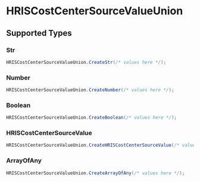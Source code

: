 # HRISCostCenterSourceValueUnion


## Supported Types

### Str

```csharp
HRISCostCenterSourceValueUnion.CreateStr(/* values here */);
```

### Number

```csharp
HRISCostCenterSourceValueUnion.CreateNumber(/* values here */);
```

### Boolean

```csharp
HRISCostCenterSourceValueUnion.CreateBoolean(/* values here */);
```

### HRISCostCenterSourceValue

```csharp
HRISCostCenterSourceValueUnion.CreateHRISCostCenterSourceValue(/* values here */);
```

### ArrayOfAny

```csharp
HRISCostCenterSourceValueUnion.CreateArrayOfAny(/* values here */);
```
